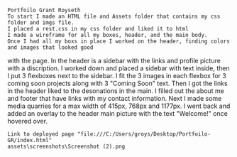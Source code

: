     Portfoilo Grant Royseth
    To start I made an HTML file and Assets folder that contains my css folder and imgs file.
    I placed a rest.css in my css folder and liked it to html
    I made a wireframe for all my boxes, header, and the main body.
    Once I had all my boxs in place I worked on the header, finding colors and images that looked good
with the page.
    In the header is a sidebar with the links and profile picture with a discription.
    I worked down and placed a sidebar with text inside, then I put 3 flexboxes next to the sidebar.
    I fit the 3 images in each flexbox for 3 coming soon projects along with 3 "Coming Soon" text.
    Then I got the links in the header liked to the desonations in the main.
    I filled out the about me and footer that have links with my contact information.
    Next I made some media quarries for a max width of 415px, 768px and 1177px.
    I went back and added an overlay to the header main picture with the text "Welcome!" once hovered over.
    
    
    Link to deployed page "file:///C:/Users/groys/Desktop/Portfoilo-GR/index.html"
    assets\screenshots\Screenshot (2).png


